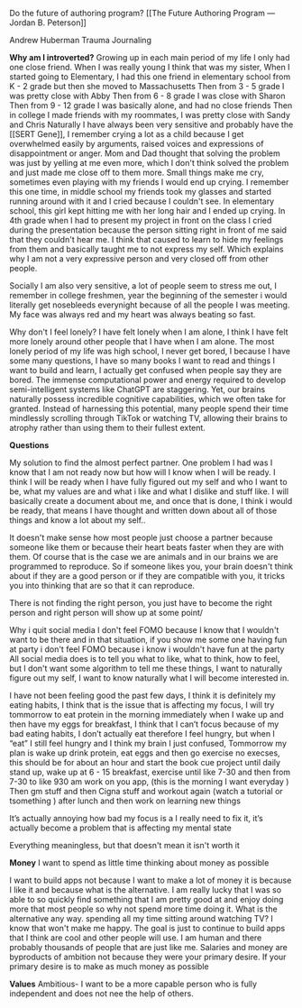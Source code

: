 Do the future of authoring program?
[[The Future Authoring Program — Jordan B. Peterson]]

Andrew Huberman Trauma Journaling

**Why am I introverted?**
Growing up in each main period of my life I only had one close friend.
When I was really young I think that was my sister, 
When I started going to Elementary, I had this one friend in elementary school from K - 2 grade but then she moved to Massachusetts
Then from 3 - 5 grade I was pretty close with Abby 
Then from 6 - 8 grade I was close with Sharon
Then from 9 - 12 grade I was basically alone, and had no close friends
Then in college I made friends with my roommates, I was pretty close with Sandy and Chris
Naturally I have always been very sensitive and probably have the [[SERT Gene]], I remember crying a lot as a child because I get overwhelmed easily by arguments, raised voices and expressions of disappointment or anger. 
Mom and Dad thought that solving the problem was just by yelling at me even more, which I don't think solved the problem and just made me close off to them more. 
Small things make me cry, sometimes even playing with my friends I would end up crying.
I remember this one time, in middle school my friends took my glasses and started running around with it and I cried because I couldn't see.
In elementary school, this girl kept hitting me with her long hair and I ended up crying.
In 4th grade when I had to present my project in front on the class I cried during the presentation because the person sitting right in front of me said that they couldn't hear me. 
I think that caused to learn to hide my feelings from them and basically taught me to not express my self. 
Which explains why I am not a very expressive person and very closed off from other people.

Socially I am also very sensitive, a lot of people seem to stress me out, I remember in college freshmen, year the beginning of the semester i would literally get nosebleeds everynight because of all the people I was meeting. My face was always red and my heart was always beating so fast. 



Why don't I feel lonely?
I have felt lonely when I am alone, I think I have felt more lonely around other people that I have when I am alone. 
The most lonely period of my life was high school, 
I never get bored, I because I have some many questions, I have so many books I want to read and things I want to build and learn, I actually get confused when people say they are bored. 
The immense computational power and energy required to develop semi-intelligent systems like ChatGPT are staggering. Yet, our brains naturally possess incredible cognitive capabilities, which we often take for granted. Instead of harnessing this potential, many people spend their time mindlessly scrolling through TikTok or watching TV, allowing their brains to atrophy rather than using them to their fullest extent.


**Questions**

My solution to find the almost perfect partner. 
One problem I had was I know that I am not ready now but how will I know when I will be ready. I think I will be ready when I have fully figured out my self and who I want to be, what my values are and what i like and what I dislike and stuff like. 
I will basically create a document about me, and once that is done, I think i would be ready, that means I have thought and written down about all of those things and know a lot about my self..

It doesn't make sense how most people just choose a partner because someone like them or because their heart beats faster when they are with them.
Of course that is the case we are animals and in our brains we are programmed to reproduce. So if someone likes you, your brain doesn't think about if they are a good person or if they are compatible with you, it tricks you into thinking that are so that it can reproduce. 

There is not finding the right person, you just have to become the right person and right person will show up at some point/


Why i quit social media
I don't feel FOMO because I know that I wouldn't want to be there and in that situation, if you show me some one having fun at party i don't feel FOMO because i know i wouldn't have fun at the party
All social media does is to tell you what to like, what to think, how to feel, but I don't want some algorithm to tell me these things, I want to naturally figure out my self, I want to know naturally what I will become interested in.

I have not been feeling good the past few days, I think it is definitely my eating habits, I think that is the issue that is affecting my focus, I will try tommorrow to eat protein in the morning immediately when I wake up and then have my eggs for breakfast, I think that I can’t focus because of my bad eating habits, I don’t actually eat therefore I feel hungry, but when I “eat” I still feel hungry and I think my brain I just confused,
Tommorrow my plan is wake up drink protein, eat eggs and then go exercise no execses, this should be for about an hour and start the book cue project until daily stand up, wake up at 6 - 15 breakfast, exercise until like 7-30 and then from 7-30 to like 930 am work on you app,  (this is the morning I want everyday )
Then gm stuff and then Cigna stuff and workout again (watch a tutorial or tsomething ) after lunch and then work on learning new things

It’s actually annoying how bad my focus is a I really need to fix it, it’s actually become a problem that is affecting my mental state

Everything meaningless, but that doesn't mean it isn't worth it

**Money**
I want to spend as little time thinking about money as possible

I want to build apps not because I want to make a lot of money it is because I like it and because what is the alternative. I am really lucky that I was so able to so quickly find something that I am pretty good at and enjoy doing more that most people so why not spend more time doing it. What is the alternative any way. spending all my time sitting around watching TV? I know that won't make me happy.
The goal is just to continue to build apps that I think are cool and other people will use. I am human and there probably thousands of people that are just like me. 
Salaries and money are byproducts of ambition not because they were your primary desire.
If your primary desire is to make as much money as possible



**Values**
Ambitious- I want to be a more capable person who is fully independent and does not nee the help of others. 
